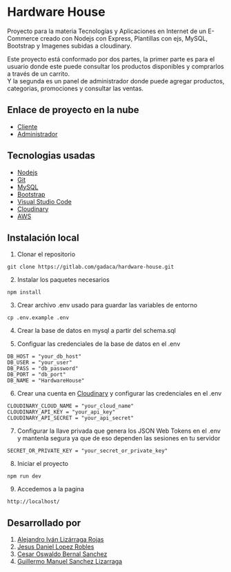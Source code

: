 # Hardware House

Proyecto para la materia Tecnologías y Aplicaciones en Internet de un E-Commerce creado con Nodejs con Express, Plantillas con ejs, MySQL, Bootstrap y Imagenes subidas a cloudinary.

Este proyecto está conformado por dos partes, la primer parte es para el usuario donde este puede consultar los productos disponibles y comprarlos a través de un carrito.  
Y la segunda es un panel de administrador donde puede agregar productos, categorias, promociones y consultar las ventas.

## Enlace de proyecto en la nube

-   [Cliente](http://alejandrolizarraga.tech/)
-   [Administrador](http://alejandrolizarraga.tech/login)

## Tecnologias usadas

-   [Nodejs](https://nodejs.org/en)
-   [Git](https://git-scm.com/)
-   [MySQL](https://www.mysql.com/)
-   [Bootstrap](https://getbootstrap.com/)
-   [Visual Studio Code](https://code.visualstudio.com/)
-   [Cloudinary](https://cloudinary.com/)
-   [AWS](https://aws.amazon.com/es/)

## Instalación local

1. Clonar el repositorio

```
git clone https://gitlab.com/gadaca/hardware-house.git
```

2. Instalar los paquetes necesarios

```
npm install
```

3. Crear archivo .env usado para guardar las variables de entorno

```
cp .env.example .env
```

4. Crear la base de datos en mysql a partir del schema.sql

5. Configuar las credenciales de la base de datos en el .env

```
DB_HOST = "your_db_host"
DB_USER = "your_user"
DB_PASS = "db_password"
DB_PORT = "db_port"
DB_NAME = "HardwareHouse"
```

6. Crear una cuenta en [Cloudinary](https://cloudinary.com/) y configurar las credenciales en el .env

```
CLOUDINARY_CLOUD_NAME = "your_cloud_name"
CLOUDINARY_API_KEY = "your_api_key"
CLOUDINARY_API_SECRET = "your_api_secret"
```

7. Configurar la llave privada que genera los JSON Web Tokens en el .env y mantenla segura ya que de eso dependen las sesiones en tu servidor

```
SECRET_OR_PRIVATE_KEY = "your_secret_or_private_key"
```

8. Iniciar el proyecto

```
npm run dev
```

9. Accedemos a la pagina

```
http://localhost/
```

## Desarrollado por

1. [Alejandro Iván Lizárraga Rojas](https://gitlab.com/Alejandrolga02)
2. [Jesus Daniel Lopez Robles](https://gitlab.com/JesusLopez117)
3. [Cesar Oswaldo Bernal Sanchez](https://gitlab.com/CesarUPSIN)
4. [Guillermo Manuel Sanchez Lizarraga](https://gitlab.com/GuillermoSan02)
